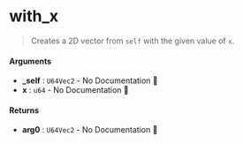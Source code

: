 # with\_x

>  Creates a 2D vector from `self` with the given value of `x`.

#### Arguments

- **\_self** : `U64Vec2` \- No Documentation 🚧
- **x** : `u64` \- No Documentation 🚧

#### Returns

- **arg0** : `U64Vec2` \- No Documentation 🚧
